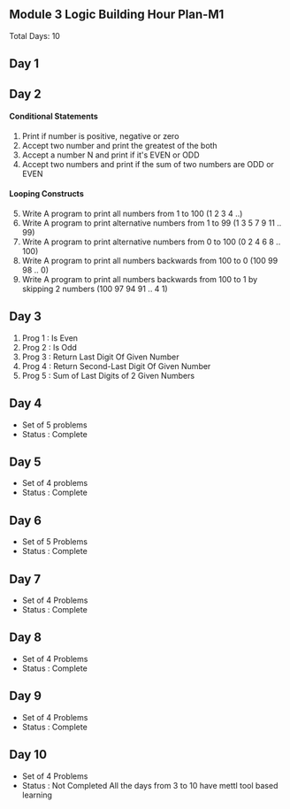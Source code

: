 ## Module 3 Logic Building Hour Plan-M1

Total Days: 10

## Day 1 

## Day 2
#### Conditional Statements
1. Print if number is positive, negative or zero
2. Accept two number and print the greatest of the both
3. Accept a number N and print if it's EVEN or ODD
4. Accept two numbers and print if the sum of two numbers are ODD or EVEN

#### Looping Constructs
5. Write A program to print all numbers from 1 to 100 (1 2 3 4 ..)
6. Write A program to print alternative numbers from 1 to 99 (1 3 5 7 9 11 .. 99)
7. Write A program to print alternative numbers from 0 to 100 (0 2 4 6 8 .. 100)
8. Write A program to print all numbers backwards from 100 to 0 (100 99 98 .. 0)
9. Write A program to print all numbers backwards from 100 to 1 by skipping 2 numbers (100 97 94 91 .. 4 1)

## Day 3
1. Prog 1 : Is Even
2. Prog 2 : Is Odd
3. Prog 3 : Return Last Digit Of Given Number
4. Prog 4 : Return Second-Last Digit Of Given Number
5. Prog 5 : Sum of Last Digits of 2 Given Numbers

## Day 4
- Set of 5 problems
- Status : Complete
## Day 5
- Set of 4 problems
- Status : Complete 
## Day 6
- Set of 5 Problems
- Status : Complete
## Day 7
- Set of 4 Problems
- Status : Complete
## Day 8
- Set of 4 Problems
- Status : Complete
## Day 9
- Set of 4 Problems
- Status : Complete
## Day 10
- Set of 4 Problems
- Status : Not Completed
All the days from 3 to 10 have mettl tool based learning
